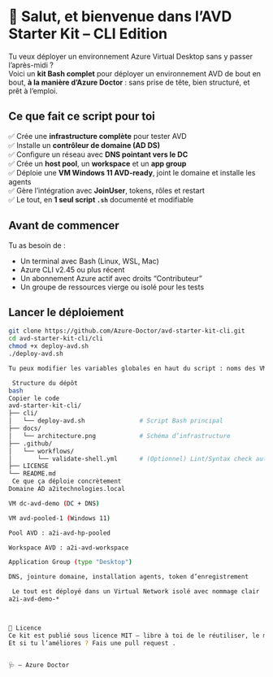 # 👋 Salut, et bienvenue dans l’AVD Starter Kit – CLI Edition

Tu veux déployer un environnement Azure Virtual Desktop sans y passer l’après-midi ?  
Voici un **kit Bash complet** pour déployer un environnement AVD de bout en bout, **à la manière d’Azure Doctor** : sans prise de tête, bien structuré, et prêt à l’emploi.


##  Ce que fait ce script pour toi

✅ Crée une **infrastructure complète** pour tester AVD  
✅ Installe un **contrôleur de domaine (AD DS)**  
✅ Configure un réseau avec **DNS pointant vers le DC**  
✅ Crée un **host pool**, un **workspace** et un **app group**  
✅ Déploie une **VM Windows 11 AVD-ready**, joint le domaine et installe les agents  
✅ Gère l’intégration avec **JoinUser**, tokens, rôles et restart  
✅ Le tout, en **1 seul script `.sh`** documenté et modifiable


##  Avant de commencer

Tu as besoin de :

- Un terminal avec Bash (Linux, WSL, Mac)
- Azure CLI v2.45 ou plus récent
- Un abonnement Azure actif avec droits “Contributeur”
- Un groupe de ressources vierge ou isolé pour les tests


##  Lancer le déploiement

```bash
git clone https://github.com/Azure-Doctor/avd-starter-kit-cli.git
cd avd-starter-kit-cli/cli
chmod +x deploy-avd.sh
./deploy-avd.sh

Tu peux modifier les variables globales en haut du script : noms des VM, mots de passe, domaine, région, etc.

 Structure du dépôt
bash
Copier le code
avd-starter-kit-cli/
├── cli/
│   └── deploy-avd.sh               # Script Bash principal
├── docs/
│   └── architecture.png            # Schéma d’infrastructure
├── .github/
│   └── workflows/
│       └── validate-shell.yml      # (Optionnel) Lint/Syntax check automatique
├── LICENSE
└── README.md
 Ce que ça déploie concrètement
Domaine AD a2itechnologies.local

VM dc-avd-demo (DC + DNS)

VM avd-pooled-1 (Windows 11)

Pool AVD : a2i-avd-hp-pooled

Workspace AVD : a2i-avd-workspace

Application Group (type "Desktop")

DNS, jointure domaine, installation agents, token d’enregistrement

 Le tout est déployé dans un Virtual Network isolé avec nommage clair :
a2i-avd-demo-*



📄 Licence
Ce kit est publié sous licence MIT — libre à toi de le réutiliser, le modifier, le partager.
Et si tu l’améliores ? Fais une pull request .


🩺 – Azure Doctor
